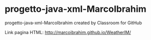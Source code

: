 # progetto-java-xml-MarcoIbrahim
progetto-java-xml-MarcoIbrahim created by Classroom for GitHub

Link pagina HTML:
http://marcoibrahim.github.io/WeatherIM/
